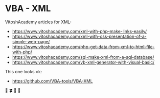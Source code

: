# VBA - XML

VitoshAcademy articles for XML:
- https://www.vitoshacademy.com/xml-with-php-make-links-easily/
- https://www.vitoshacademy.com/xml-with-css-presentation-of-a-simple-web-page/
- https://www.vitoshacademy.com/php-get-data-from-xml-to-html-file-with-php/
- https://www.vitoshacademy.com/sql-make-xml-from-a-sql-database/
- https://www.vitoshacademy.com/vb-xml-generator-with-visual-basic/

This one looks ok:
- https://github.com/VBA-tools/VBA-XML

:cactus: :four_leaf_clover: :poodle: :flags:
